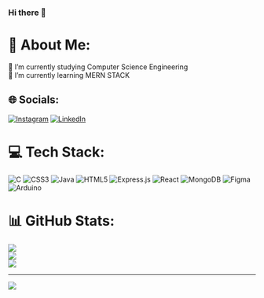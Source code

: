 ### Hi there 👋

# 💫 About Me:
🔭 I’m currently studying Computer Science Engineering<br>🌱 I’m currently learning MERN STACK


## 🌐 Socials:
[![Instagram](https://img.shields.io/badge/Instagram-%23E4405F.svg?logo=Instagram&logoColor=white)](https://instagram.com/its_lalith_official) [![LinkedIn](https://img.shields.io/badge/LinkedIn-%230077B5.svg?logo=linkedin&logoColor=white)](https://linkedin.com/in/lalith-kishore) 

# 💻 Tech Stack:
![C](https://img.shields.io/badge/c-%2300599C.svg?style=for-the-badge&logo=c&logoColor=white) ![CSS3](https://img.shields.io/badge/css3-%231572B6.svg?style=for-the-badge&logo=css3&logoColor=white) ![Java](https://img.shields.io/badge/java-%23ED8B00.svg?style=for-the-badge&logo=java&logoColor=white) ![HTML5](https://img.shields.io/badge/html5-%23E34F26.svg?style=for-the-badge&logo=html5&logoColor=white) ![Express.js](https://img.shields.io/badge/express.js-%23404d59.svg?style=for-the-badge&logo=express&logoColor=%2361DAFB) ![React](https://img.shields.io/badge/react-%2320232a.svg?style=for-the-badge&logo=react&logoColor=%2361DAFB) ![MongoDB](https://img.shields.io/badge/MongoDB-%234ea94b.svg?style=for-the-badge&logo=mongodb&logoColor=white) 	![Figma](https://img.shields.io/badge/figma-%23F24E1E.svg?style=for-the-badge&logo=figma&logoColor=white) ![Arduino](https://img.shields.io/badge/-Arduino-00979D?style=for-the-badge&logo=Arduino&logoColor=white)
# 📊 GitHub Stats:
![](https://github-readme-stats.vercel.app/api?username=Lalith-prabhaharan&theme=dark&hide_border=false&include_all_commits=true&count_private=true)<br/>
![](https://github-readme-streak-stats.herokuapp.com/?user=Lalith-prabhaharan&theme=dark&hide_border=false)<br/>
![](https://github-readme-stats.vercel.app/api/top-langs/?username=Lalith-prabhaharan&theme=dark&hide_border=false&include_all_commits=true&count_private=true&layout=compact)

---
[![](https://visitcount.itsvg.in/api?id=Lalith-prabhaharan&icon=0&color=0)](https://visitcount.itsvg.in)

<!-- Proudly created with GPRM ( https://gprm.itsvg.in ) -->
